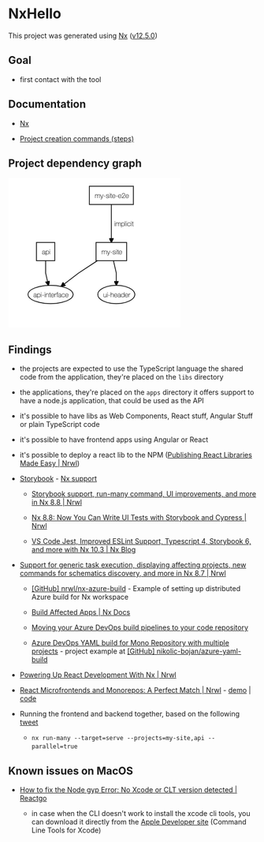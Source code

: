 # NxHello

This project was generated using [Nx](https://nx.dev) ([v12.5.0](https://github.com/nrwl/nx/releases/tag/12.5.0))

## Goal

- first contact with the tool

## Documentation

- [Nx](docs/nx.md)

- [Project creation commands (steps)](docs/project-creation-commands.md)

## Project dependency graph

![nx dep-graph](docs/nx-dep-graph.png)

## Findings

- the projects are expected to use the TypeScript language
  the shared code from the application, they're placed on the `libs` directory

- the applications, they're placed on the `apps` directory
  it offers support to have a node.js application, that could be used as the API

- it's possible to have libs as Web Components, React stuff, Angular Stuff or plain TypeScript code

- it's possible to have frontend apps using Angular or React

- it's possible to deploy a react lib to the NPM ([Publishing React Libraries Made Easy | Nrwl](https://blog.nrwl.io/publishing-react-libraries-made-easy-d5b3d013deba))

- [Storybook](https://storybook.js.org/) - [Nx support](https://nx.dev/react/guides/modernize-storybook-react)

  - [Storybook support, run-many command, UI improvements, and more in Nx 8.8 | Nrwl](https://blog.nrwl.io/storybook-support-run-many-command-ui-improvements-and-more-in-nx-8-8-90575cb5dda4)

  - [Nx 8.8: Now You Can Write UI Tests with Storybook and Cypress | Nrwl](https://blog.nrwl.io/ui-testing-with-storybook-and-nx-4b86975224c)

  - [VS Code Jest, Improved ESLint Support, Typescript 4, Storybook 6, and more with Nx 10.3 | Nx Blog](https://blog.nrwl.io/vs-code-jest-improved-eslint-support-typescript-4-storybook-6-and-more-with-nx-10-3-faf7c12fe556)

- [Support for generic task execution, displaying affecting projects, new commands for schematics discovery, and more in Nx 8.7 | Nrwl](https://blog.nrwl.io/support-for-generic-task-execution-displaying-affecting-libraries-new-commands-for-schematics-1b62b444ad0e)

  - [[GitHub] nrwl/nx-azure-build](https://github.com/nrwl/nx-azure-build) - Example of setting up distributed Azure build for Nx workspace

  - [Build Affected Apps | Nx Docs](https://nx.dev/react/tutorial/11-build-affected-projects)

  - [Moving your Azure DevOps build pipelines to your code repository](https://blog.bredvid.no/moving-your-azure-devops-build-pipelines-to-your-code-repository-dff60488c0f9)

  - [Azure DevOps YAML build for Mono Repository with multiple projects](https://dev.to/nikolicbojan/azure-devops-yaml-build-for-mono-repository-with-multiple-projects-146g) - project example at [[GitHub] nikolic-bojan/azure-yaml-build](https://github.com/nikolic-bojan/azure-yaml-build)

- [Powering Up React Development With Nx | Nrwl](https://blog.nrwl.io/powering-up-react-development-with-nx-cf0a9385dbec)

- [React Microfrontends and Monorepos: A Perfect Match | Nrwl](https://blog.nrwl.io/monorepos-and-react-microfrontends-a-perfect-match-d49dca64489a) - [demo](https://nrwl-nx-examples-cart.netlify.com/cart) | [code](https://github.com/nrwl/nx-examples)

- Running the frontend and backend together, based on the following [tweet](https://twitter.com/juristr/status/1290398409283850243)

  - `nx run-many --target=serve --projects=my-site,api --parallel=true`

## Known issues on MacOS

- [How to fix the Node gyp Error: No Xcode or CLT version detected | Reactgo](https://reactgo.com/gyp-xcode-or-clt-version-detected/)

  - in case when the CLI doesn't work to install the xcode cli tools, you can download it directly from the [Apple Developer site](https://developer.apple.com/download/more/) (Command Line Tools for Xcode)
